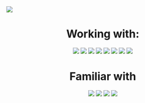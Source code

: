 <!-- <img src="https://i.imgur.com/ZdeYPz2.png"> -->
<img src="https://i.imgur.com/v0zCmSP.png">

<div align="center">
  <h1> Working with: </h1>
  <img src="https://img.shields.io/badge/-Node-black?logo=nodedotjs&style=for-the-badge&logoColor=violet"></img>
  <img src="https://img.shields.io/badge/-Typescript-black?logo=typescript&style=for-the-badge&logoColor=violet"></img>
  <img src="https://img.shields.io/badge/-React-black?logo=react&style=for-the-badge&logoColor=violet"></img>
  <img src="https://img.shields.io/badge/-Express-black?logo=express&style=for-the-badge&logoColor=violet"></img>
  <img src="https://img.shields.io/badge/-Java-black?logo=oracle&style=for-the-badge&logoColor=violet"></img>
  <img src="https://img.shields.io/badge/-SpringBoot-black?logo=springboot&style=for-the-badge&logoColor=violet"></img>
  <img src="https://img.shields.io/badge/-Spring%20Security-black?logo=springsecurity&style=for-the-badge&logoColor=violet"></img>
  <img src="https://img.shields.io/badge/-Hibernate-black?logo=hibernate&style=for-the-badge&logoColor=violet"></img>
  
  <h1> Familiar with </h1>
  <img src="https://img.shields.io/badge/-MySQL-black?logo=mysql&style=for-the-badge&logoColor=violet"></img>
  <img src="https://img.shields.io/badge/-MongoDB-black?logo=mongodb&style=for-the-badge&logoColor=violet"></img>
  <img src="https://img.shields.io/badge/-Kotlin-black?logo=kotlin&style=for-the-badge&logoColor=violet"></img>
  <img src="https://img.shields.io/badge/-C Sharp-black?logo=csharp&style=for-the-badge&logoColor=violet"></img>
  
</div>
